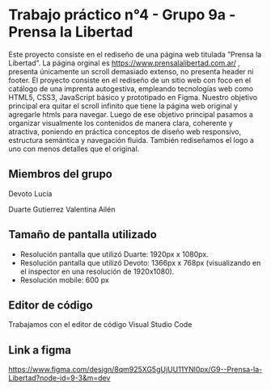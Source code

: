 # Trabajo práctico n°4 - Grupo 9a - Prensa la Libertad
Este proyecto consiste en el rediseño de una página web titulada ”Prensa la Libertad”. La página orginal es https://www.prensalalibertad.com.ar/ , presenta únicamente un scroll demasiado extenso, no presenta header ni footer. El proyecto consiste en el rediseño de un sitio web con foco en el catálogo de una imprenta autogestiva, empleando tecnologías web como HTML5, CSS3, JavaScript básico y prototipado en Figma. Nuestro objetivo principal era quitar el scroll infinito que tiene la página web original y agregarle htmls para navegar. Luego de ese objetivo principal pasamos a organizar visualmente los contenidos de manera clara, coherente y atractiva, poniendo en práctica conceptos de diseño web responsivo, estructura semántica y navegación fluida. También rediseñamos el logo a uno con menos detalles que el original.


## Miembros del grupo
Devoto Lucía

Duarte Gutierrez Valentina Ailén


## Tamaño de pantalla utilizado
- Resolución pantalla que utilizó Duarte: 1920px x 1080px.
- Resolución pantalla que utilizó Devoto: 1366px x 768px (visualizando en el inspector en una resolución de 1920x1080).
- Resolución mobile: 600 px


## Editor de código
Trabajamos con el editor de código Visual Studio Code

## Link a figma
https://www.figma.com/design/8qm925XG5gUjUU11YNl0px/G9--Prensa-la-Libertad?node-id=9-3&m=dev
